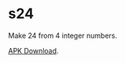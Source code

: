 # s24
Make 24 from 4 integer numbers.

[APK Download](https://github.com/robogo/s24/releases/download/v0.1/s24.apk).
